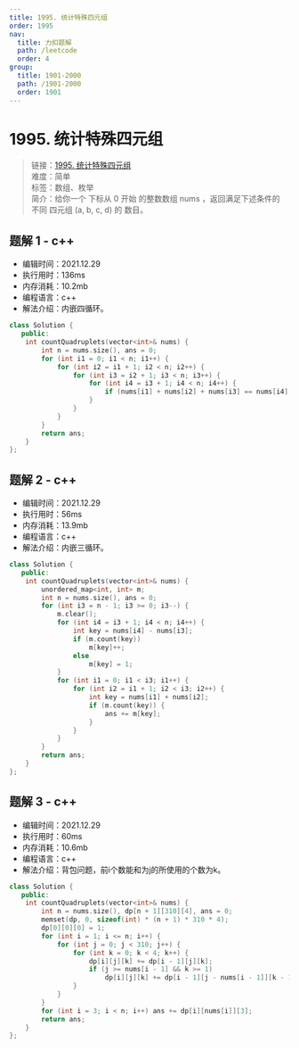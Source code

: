 ```yaml
---
title: 1995. 统计特殊四元组
order: 1995
nav:
  title: 力扣题解
  path: /leetcode
  order: 4
group:
  title: 1901-2000
  path: /1901-2000
  order: 1901
---
```


# 1995. 统计特殊四元组
    
> 链接：[1995. 统计特殊四元组](https://leetcode-cn.com/problems/count-special-quadruplets/)  
> 难度：简单  
> 标签：数组、枚举  
> 简介：给你一个 下标从 0 开始 的整数数组 nums ，返回满足下述条件的 不同 四元组 (a, b, c, d) 的 数目。
      
## 题解 1 - c++
- 编辑时间：2021.12.29
- 执行用时：136ms
- 内存消耗：10.2mb
- 编程语言：c++
- 解法介绍：内嵌四循环。
```c++
class Solution {
   public:
    int countQuadruplets(vector<int>& nums) {
        int n = nums.size(), ans = 0;
        for (int i1 = 0; i1 < n; i1++) {
            for (int i2 = i1 + 1; i2 < n; i2++) {
                for (int i3 = i2 + 1; i3 < n; i3++) {
                    for (int i4 = i3 + 1; i4 < n; i4++) {
                        if (nums[i1] + nums[i2] + nums[i3] == nums[i4]) ans++;
                    }
                }
            }
        }
        return ans;
    }
};
```

## 题解 2 - c++
- 编辑时间：2021.12.29
- 执行用时：56ms
- 内存消耗：13.9mb
- 编程语言：c++
- 解法介绍：内嵌三循环。
```c++
class Solution {
   public:
    int countQuadruplets(vector<int>& nums) {
        unordered_map<int, int> m;
        int n = nums.size(), ans = 0;
        for (int i3 = n - 1; i3 >= 0; i3--) {
            m.clear();
            for (int i4 = i3 + 1; i4 < n; i4++) {
                int key = nums[i4] - nums[i3];
                if (m.count(key))
                    m[key]++;
                else
                    m[key] = 1;
            }
            for (int i1 = 0; i1 < i3; i1++) {
                for (int i2 = i1 + 1; i2 < i3; i2++) {
                    int key = nums[i1] + nums[i2];
                    if (m.count(key)) {
                        ans += m[key];
                    }
                }
            }
        }
        return ans;
    }
};
```

## 题解 3 - c++
- 编辑时间：2021.12.29
- 执行用时：60ms
- 内存消耗：10.6mb
- 编程语言：c++
- 解法介绍：背包问题，前i个数能和为j的所使用的个数为k。
```c++
class Solution {
   public:
    int countQuadruplets(vector<int>& nums) {
        int n = nums.size(), dp[n + 1][310][4], ans = 0;
        memset(dp, 0, sizeof(int) * (n + 1) * 310 * 4);
        dp[0][0][0] = 1;
        for (int i = 1; i <= n; i++) {
            for (int j = 0; j < 310; j++) {
                for (int k = 0; k < 4; k++) {
                    dp[i][j][k] += dp[i - 1][j][k];
                    if (j >= nums[i - 1] && k >= 1)
                        dp[i][j][k] += dp[i - 1][j - nums[i - 1]][k - 1];
                }
            }
        }
        for (int i = 3; i < n; i++) ans += dp[i][nums[i]][3];
        return ans;
    }
};
```

      